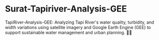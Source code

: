 # Surat-Tapiriver-Analysis-GEE
TapiRiver-Analysis-GEE: Analyzing Tapi River's water quality, turbidity, and width variations using satellite imagery and Google Earth Engine (GEE) to support sustainable water management and urban planning. 🚀🌊
